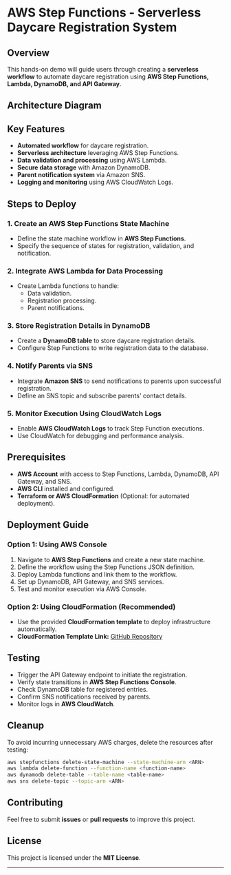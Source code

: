 # AWS Step Functions - Serverless Daycare Registration System

## Overview
This hands-on demo will guide users through creating a **serverless workflow** to automate daycare registration using **AWS Step Functions, Lambda, DynamoDB, and API Gateway**.

## Architecture Diagram

## Key Features
- **Automated workflow** for daycare registration.
- **Serverless architecture** leveraging AWS Step Functions.
- **Data validation and processing** using AWS Lambda.
- **Secure data storage** with Amazon DynamoDB.
- **Parent notification system** via Amazon SNS.
- **Logging and monitoring** using AWS CloudWatch Logs.

## Steps to Deploy
### **1. Create an AWS Step Functions State Machine**
- Define the state machine workflow in **AWS Step Functions**.
- Specify the sequence of states for registration, validation, and notification.

### **2. Integrate AWS Lambda for Data Processing**
- Create Lambda functions to handle:
  - Data validation.
  - Registration processing.
  - Parent notifications.

### **3. Store Registration Details in DynamoDB**
- Create a **DynamoDB table** to store daycare registration details.
- Configure Step Functions to write registration data to the database.

### **4. Notify Parents via SNS**
- Integrate **Amazon SNS** to send notifications to parents upon successful registration.
- Define an SNS topic and subscribe parents' contact details.

### **5. Monitor Execution Using CloudWatch Logs**
- Enable **AWS CloudWatch Logs** to track Step Function executions.
- Use CloudWatch for debugging and performance analysis.

## Prerequisites
- **AWS Account** with access to Step Functions, Lambda, DynamoDB, API Gateway, and SNS.
- **AWS CLI** installed and configured.
- **Terraform or AWS CloudFormation** (Optional: for automated deployment).

## Deployment Guide
### **Option 1: Using AWS Console**
1. Navigate to **AWS Step Functions** and create a new state machine.
2. Define the workflow using the Step Functions JSON definition.
3. Deploy Lambda functions and link them to the workflow.
4. Set up DynamoDB, API Gateway, and SNS services.
5. Test and monitor execution via AWS Console.

### **Option 2: Using CloudFormation (Recommended)**
- Use the provided **CloudFormation template** to deploy infrastructure automatically.
- **CloudFormation Template Link:** [GitHub Repository](https://github.com/workmatescore2cloud/AWS-Stepfunction-Works/blob/main/backend-Infra-Setup-Template.yaml)

## Testing
- Trigger the API Gateway endpoint to initiate the registration.
- Verify state transitions in **AWS Step Functions Console**.
- Check DynamoDB table for registered entries.
- Confirm SNS notifications received by parents.
- Monitor logs in **AWS CloudWatch**.

## Cleanup
To avoid incurring unnecessary AWS charges, delete the resources after testing:
```bash
aws stepfunctions delete-state-machine --state-machine-arn <ARN>
aws lambda delete-function --function-name <function-name>
aws dynamodb delete-table --table-name <table-name>
aws sns delete-topic --topic-arn <ARN>
```

## Contributing
Feel free to submit **issues** or **pull requests** to improve this project.

## License
This project is licensed under the **MIT License**.

---
